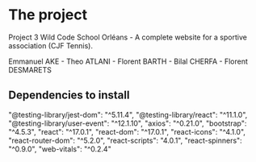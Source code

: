 # The project

Project 3 Wild Code School Orléans - A complete website for a sportive association (CJF Tennis).

Emmanuel AKE - Theo ATLANI - Florent BARTH - Bilal CHERFA - Florent DESMARETS


## Dependencies to install

"@testing-library/jest-dom": "^5.11.4",
"@testing-library/react": "^11.1.0",
"@testing-library/user-event": "^12.1.10",
"axios": "^0.21.0",
"bootstrap": "^4.5.3",
"react": "^17.0.1",
"react-dom": "^17.0.1",
"react-icons": "^4.1.0",
"react-router-dom": "^5.2.0",
"react-scripts": "4.0.1",
"react-spinners": "^0.9.0",
"web-vitals": "^0.2.4"
